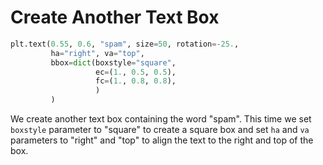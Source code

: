 # Create Another Text Box

```python
plt.text(0.55, 0.6, "spam", size=50, rotation=-25.,
         ha="right", va="top",
         bbox=dict(boxstyle="square",
                   ec=(1., 0.5, 0.5),
                   fc=(1., 0.8, 0.8),
                   )
         )
```

We create another text box containing the word "spam". This time we set `boxstyle` parameter to "square" to create a square box and set `ha` and `va` parameters to "right" and "top" to align the text to the right and top of the box.
